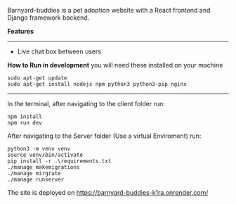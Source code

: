 Barnyard-buddies is a pet adoption website with a React frontend and Django framework backend.

**Features**
***
- Live chat box between users

**How to Run in development**
you will need these installed on your machine
```
sudo apt-get update
sudo apt-get install nodejs npm python3 python3-pip nginx
```
***
In the terminal, after navigating to the client folder run:
```
npm install 
npm run dev
```

After navigating to the Server folder (Use a virtual Enviroment) run:
```
python3 -m venv venv
source venv/bin/activate
pip install -r .\requirements.txt
./manage makemigrations
./manage mirgrate
./manage runserver
```
The site is deployed on https://barnyard-buddies-k1ra.onrender.com/
